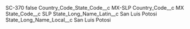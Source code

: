 <?xml version="1.0" encoding="UTF-8"?>
<CustomMetadata xmlns="http://soap.sforce.com/2006/04/metadata" xmlns:xsi="http://www.w3.org/2001/XMLSchema-instance" xmlns:xsd="http://www.w3.org/2001/XMLSchema">
    <label>SC-370</label>
    <protected>false</protected>
    <values>
        <field>Country_Code_State_Code__c</field>
        <value xsi:type="xsd:string">MX-SLP</value>
    </values>
    <values>
        <field>Country_Code__c</field>
        <value xsi:type="xsd:string">MX</value>
    </values>
    <values>
        <field>State_Code__c</field>
        <value xsi:type="xsd:string">SLP</value>
    </values>
    <values>
        <field>State_Long_Name_Latin__c</field>
        <value xsi:type="xsd:string">San Luis Potosi</value>
    </values>
    <values>
        <field>State_Long_Name_Local__c</field>
        <value xsi:type="xsd:string">San Luis Potosi</value>
    </values>
</CustomMetadata>

